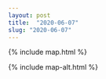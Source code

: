 ```yaml
---
layout: post
title:  "2020-06-07"
slug: "2020-06-07"
---
```

{% include map.html %}

{% include map-alt.html %}
